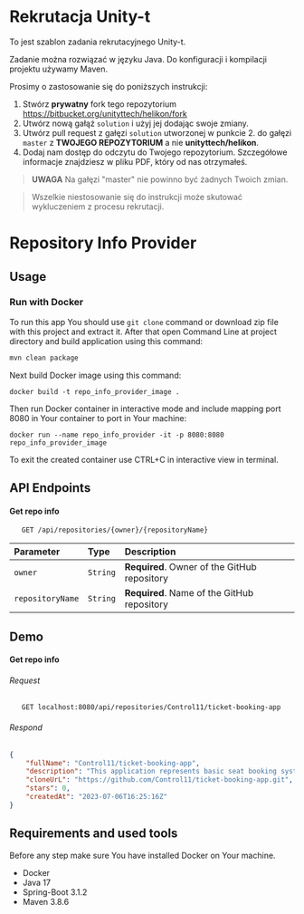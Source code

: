 # Rekrutacja Unity-t

To jest szablon zadania rekrutacyjnego Unity-t.

Zadanie można rozwiązać w języku Java. Do konfiguracji i kompilacji projektu używamy Maven.

Prosimy o zastosowanie się do poniższych instrukcji:

1. Stwórz **prywatny** fork tego repozytorium https://bitbucket.org/unityttech/helikon/fork
2. Utwórz nową gałąź `solution` i użyj jej dodając swoje zmiany.
3. Utwórz pull request z gałęzi `solution` utworzonej w punkcie 2. do gałęzi `master` z **TWOJEGO REPOZYTORIUM** a
   nie **unityttech/helikon**.
4. Dodaj nam dostęp do odczytu do Twojego repozytorium. Szczegółowe informacje znajdziesz w pliku PDF, który od nas
   otrzymałeś.

> **UWAGA** Na gałęzi "master" nie powinno być żadnych Twoich zmian.

> Wszelkie niestosowanie się do instrukcji może skutować wykluczeniem z procesu rekrutacji.


# Repository Info Provider

## Usage
###  Run with Docker

To run this app You should use `git clone` command or download zip file with this project and extract it. After that open Command Line at project directory and build application using this command:
```bash
mvn clean package
```

Next build Docker image using this command:
```
docker build -t repo_info_provider_image .
```

Then run Docker container in interactive mode and include mapping port 8080 in Your container to port in Your machine:
```
docker run --name repo_info_provider -it -p 8080:8080 repo_info_provider_image 
```

To exit the created container use CTRL+C in interactive view in terminal.

## API Endpoints

#### Get repo info

```http
   GET /api/repositories/{owner}/{repositoryName}
```

| Parameter        | Type     | Description                                  |
|:-----------------|:---------|:---------------------------------------------|
| `owner`          | `String` | **Required**. Owner of the GitHub repository |
| `repositoryName` | `String` | **Required**. Name of the GitHub repository  |


## Demo
#### Get repo info
###### Request
```http
   GET localhost:8080/api/repositories/Control11/ticket-booking-app
```
###### Respond
```json
{
    "fullName": "Control11/ticket-booking-app",
    "description": "This application represents basic seat booking system for movies in cinema.",
    "cloneUrL": "https://github.com/Control11/ticket-booking-app.git",
    "stars": 0,
    "createdAt": "2023-07-06T16:25:16Z"
}
```


## Requirements and used tools
Before any step make sure You have installed Docker on Your machine.

- Docker
- Java 17
- Spring-Boot 3.1.2
- Maven 3.8.6

